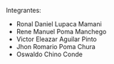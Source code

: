 
Integrantes:

- Ronal Daniel Lupaca Mamani
- Rene Manuel Poma Manchego
- Victor Eleazar Aguilar Pinto
- Jhon Romario Poma Chura
- Oswaldo Chino Conde


